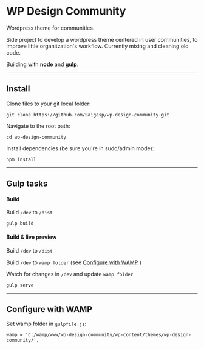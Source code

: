 # WP Design Community

Wordpress theme for communities.

Side project to develop a wordpress theme centered in user communities, to improve little organitzation's workflow. Currently mixing and cleaning old code.

Building with **node** and **gulp**.

----------

## Install
Clone files to your git local folder:
```
git clone https://github.com/Saigesp/wp-design-community.git
```
Navigate to the root path:
```
cd wp-design-community
```
Install dependencies (be sure you're in sudo/admin mode):
```
npm install
```
----------

## Gulp tasks
#### Build
Build `/dev` to `/dist`
```
gulp build
```
#### Build & live preview

Build `/dev` to `/dist`

Build `/dev` to `wamp folder` (see [Configure with WAMP](#wamp_config) )

Watch for changes in `/dev` and update `wamp folder`
```
gulp serve
```
----------

## <a name="wamp_config"></a>Configure with WAMP
Set wamp folder in `gulpfile.js`:
```
wamp = 'C:/wamp/www/wp-design-community/wp-content/themes/wp-design-community/',
```